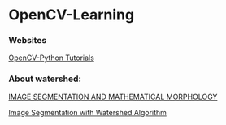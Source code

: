 # OpenCV-Learning

### Websites
[OpenCV-Python Tutorials](http://opencv-python-tutroals.readthedocs.io/en/latest/py_tutorials/py_tutorials.html)

### About watershed:
[IMAGE SEGMENTATION AND MATHEMATICAL MORPHOLOGY](http://cmm.ensmp.fr/~beucher/wtshed.html)

[Image Segmentation with Watershed Algorithm](http://opencv-python-tutroals.readthedocs.io/en/latest/py_tutorials/py_imgproc/py_watershed/py_watershed.html)
